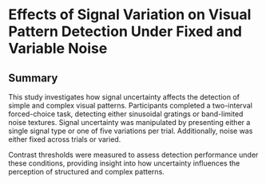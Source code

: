 # Effects of Signal Variation on Visual Pattern Detection Under Fixed and Variable Noise 


## Summary

This study investigates how signal uncertainty affects the detection of simple and complex visual patterns. Participants completed a two-interval forced-choice task, detecting either sinusoidal gratings or band-limited noise textures. Signal uncertainty was manipulated by presenting either a single signal type or one of five variations per trial. Additionally, noise was either fixed across trials or varied.

Contrast thresholds were measured to assess detection performance under these conditions, providing insight into how uncertainty influences the perception of structured and complex patterns.

